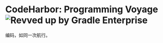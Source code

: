 # CodeHarbor: Programming Voyage ![**Revved up by Gradle Enterprise**](https://img.shields.io/badge/Revved%20up%20by-Gradle%20Enterprise-06A0CE?logo=Gradle&labelColor=02303A)

编码，如同一次航行。